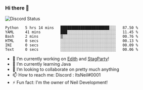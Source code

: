 ### Hi there 👋

![Discord Status](https://discord.c99.nl/widget/theme-1/702385226407608341.png)

<!--START_SECTION:waka-->

```text
Python   5 hrs 14 mins   ██████████████████████░░░   87.50 %
YAML     41 mins         ███░░░░░░░░░░░░░░░░░░░░░░   11.45 %
Bash     2 mins          ▒░░░░░░░░░░░░░░░░░░░░░░░░   00.76 %
HTML     0 secs          ░░░░░░░░░░░░░░░░░░░░░░░░░   00.13 %
INI      0 secs          ░░░░░░░░░░░░░░░░░░░░░░░░░   00.09 %
Text     0 secs          ░░░░░░░░░░░░░░░░░░░░░░░░░   00.06 %
```

<!--END_SECTION:waka-->
- 🔭 I’m currently working on [Edith](https://github.com/NeilDevelopment/Edith) and [StagParty](https://github.com/StagParty)!
- 🌱 I’m currently learning Java
- 👯 I’m looking to collaborate on pretty much anything
- 📫 How to reach me: Discord : ItsNeil#0001
- ⚡ Fun fact: I'm the owner of Neil Development!
